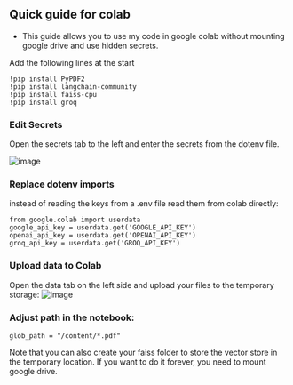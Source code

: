 ## Quick guide for colab

- This guide allows you to use my code in google colab without mounting google drive and use hidden secrets.

Add the following lines at the start

```
!pip install PyPDF2
!pip install langchain-community
!pip install faiss-cpu
!pip install groq
```

### Edit Secrets

Open the secrets tab to the left and enter the secrets from the dotenv file.

![image](https://github.com/user-attachments/assets/16c7e28b-96a3-4164-b246-796081b9f380)


### Replace dotenv imports
instead of reading the keys from a .env file read them from colab directly:

```
from google.colab import userdata
google_api_key = userdata.get('GOOGLE_API_KEY')
openai_api_key = userdata.get('OPENAI_API_KEY')
groq_api_key = userdata.get('GROQ_API_KEY')
```

### Upload data to Colab

Open the data tab on the left side and upload your files to the temporary storage:
![image](https://github.com/user-attachments/assets/02fb94e8-d2b8-4b27-a2c6-ae00e98f0a24)

### Adjust path in the notebook:

```
glob_path = "/content/*.pdf"
```

Note that you can also create your faiss folder to store the vector store in the temporary location. If you want to do it forever, you need to mount google drive.
